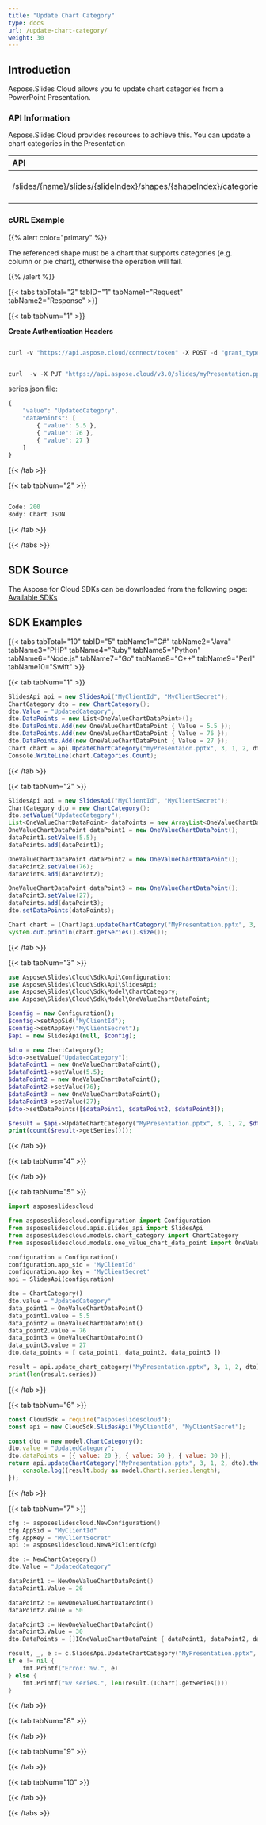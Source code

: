```yaml
---
title: "Update Chart Category"
type: docs
url: /update-chart-category/
weight: 30
---
```


## **Introduction**
Aspose.Slides Cloud allows you to update chart categories from a PowerPoint Presentation. 
### **API Information**
Aspose.Slides Cloud provides resources to achieve this. You can update a chart categories in the Presentation

|**API**|**Type**|**Description**|**Resource**|
| :- | :- | :- | :- |
|/slides/{name}/slides/{slideIndex}/shapes/{shapeIndex}/categories/{categoryIndex}|PUT|Update the chart category|[UpdateChartCategory](https://apireference.aspose.cloud/slides/#/Chart/UpdateChartCategory)|
### **cURL Example**
{{% alert color="primary" %}}

The referenced shape must be a chart that supports categories (e.g. column or pie chart), otherwise the operation will fail.

{{% /alert %}}

{{< tabs tabTotal="2" tabID="1" tabName1="Request" tabName2="Response" >}}

{{< tab tabNum="1" >}}

**Create Authentication Headers**

```java

curl -v "https://api.aspose.cloud/connect/token" -X POST -d "grant_type=client_credentials&client_id=XXXX&client_secret=XXXX-XX" -H "Content-Type: application/x-www-form-urlencoded" -H "Accept: application/json"

```

```java

curl  -v -X PUT "https://api.aspose.cloud/v3.0/slides/myPresentation.pptx/slides/1/shapes/2/categories/2" -d @"category.json" -H "Content-Type: text/json" -H "Authorization: Bearer [Access Token]

```

series.json file:
```javascript
{
    "value": "UpdatedCategory",
    "dataPoints": [
        { "value": 5.5 },
        { "value": 76 },
        { "value": 27 }
    ]
}
```

{{< /tab >}}

{{< tab tabNum="2" >}}

```java

Code: 200
Body: Chart JSON

```

{{< /tab >}}

{{< /tabs >}}
## **SDK Source**
The Aspose for Cloud SDKs can be downloaded from the following page: [Available SDKs](/slides/available-sdks/)
## **SDK Examples**

{{< tabs tabTotal="10" tabID="5" tabName1="C#" tabName2="Java" tabName3="PHP" tabName4="Ruby" tabName5="Python" tabName6="Node.js" tabName7="Go" tabName8="C++" tabName9="Perl" tabName10="Swift" >}}

{{< tab tabNum="1" >}}

```csharp
SlidesApi api = new SlidesApi("MyClientId", "MyClientSecret");
ChartCategory dto = new ChartCategory();
dto.Value = "UpdatedCategory";
dto.DataPoints = new List<OneValueChartDataPoint>();
dto.DataPoints.Add(new OneValueChartDataPoint { Value = 5.5 });
dto.DataPoints.Add(new OneValueChartDataPoint { Value = 76 });
dto.DataPoints.Add(new OneValueChartDataPoint { Value = 27 });
Chart chart = api.UpdateChartCategory("myPresentaion.pptx", 3, 1, 2, dto);
Console.WriteLine(chart.Categories.Count);
```

{{< /tab >}}

{{< tab tabNum="2" >}}

```java
SlidesApi api = new SlidesApi("MyClientId", "MyClientSecret");
ChartCategory dto = new ChartCategory();
dto.setValue("UpdatedCategory");
List<OneValueChartDataPoint> dataPoints = new ArrayList<OneValueChartDataPoint>();
OneValueChartDataPoint dataPoint1 = new OneValueChartDataPoint();
dataPoint1.setValue(5.5);
dataPoints.add(dataPoint1);

OneValueChartDataPoint dataPoint2 = new OneValueChartDataPoint();
dataPoint2.setValue(76);
dataPoints.add(dataPoint2);

OneValueChartDataPoint dataPoint3 = new OneValueChartDataPoint();
dataPoint3.setValue(27);
dataPoints.add(dataPoint3);
dto.setDataPoints(dataPoints);

Chart chart = (Chart)api.updateChartCategory("MyPresentation.pptx", 3, 1, 2, dto, null, null, null);
System.out.println(chart.getSeries().size());
```

{{< /tab >}}

{{< tab tabNum="3" >}}

```php
use Aspose\Slides\Cloud\Sdk\Api\Configuration;
use Aspose\Slides\Cloud\Sdk\Api\SlidesApi;
use Aspose\Slides\Cloud\Sdk\Model\ChartCategory;
use Aspose\Slides\Cloud\Sdk\Model\OneValueChartDataPoint;

$config = new Configuration();
$config->setAppSid("MyClientId");
$config->setAppKey("MyClientSecret");
$api = new SlidesApi(null, $config);

$dto = new ChartCategory();
$dto->setValue("UpdatedCategory");
$dataPoint1 = new OneValueChartDataPoint();
$dataPoint1->setValue(5.5);
$dataPoint2 = new OneValueChartDataPoint();
$dataPoint2->setValue(76);
$dataPoint3 = new OneValueChartDataPoint();
$dataPoint3->setValue(27);
$dto->setDataPoints([$dataPoint1, $dataPoint2, $dataPoint3]);

$result = $api->UpdateChartCategory("MyPresentation.pptx", 3, 1, 2, $dto);
print(count($result->getSeries()));
```

{{< /tab >}}

{{< tab tabNum="4" >}}

{{< /tab >}}

{{< tab tabNum="5" >}}

```python
import asposeslidescloud

from asposeslidescloud.configuration import Configuration
from asposeslidescloud.apis.slides_api import SlidesApi
from asposeslidescloud.models.chart_category import ChartCategory
from asposeslidescloud.models.one_value_chart_data_point import OneValueChartDataPoint

configuration = Configuration()
configuration.app_sid = 'MyClientId'
configuration.app_key = 'MyClientSecret'
api = SlidesApi(configuration)

dto = ChartCategory()
dto.value = "UpdatedCategory"
data_point1 = OneValueChartDataPoint()
data_point1.value = 5.5
data_point2 = OneValueChartDataPoint()
data_point2.value = 76
data_point3 = OneValueChartDataPoint()
data_point3.value = 27
dto.data_points = [ data_point1, data_point2, data_point3 ])

result = api.update_chart_category("MyPresentation.pptx", 3, 1, 2, dto)
print(len(result.series))
```

{{< /tab >}}

{{< tab tabNum="6" >}}

```javascript
const CloudSdk = require("asposeslidescloud");
const api = new CloudSdk.SlidesApi("MyClientId", "MyClientSecret");

const dto = new model.ChartCategory();
dto.value = "UpdatedCategory";
dto.dataPoints = [{ value: 20 }, { value: 50 }, { value: 30 }];
return api.updateChartCategory("MyPresentation.pptx", 3, 1, 2, dto).then((result) => {
    console.log((result.body as model.Chart).series.length);
});
```

{{< /tab >}}

{{< tab tabNum="7" >}}

```go
cfg := asposeslidescloud.NewConfiguration()
cfg.AppSid = "MyClientId"
cfg.AppKey = "MyClientSecret"
api := asposeslidescloud.NewAPIClient(cfg)

dto := NewChartCategory()
dto.Value = "UpdatedCategory"

dataPoint1 := NewOneValueChartDataPoint()
dataPoint1.Value = 20

dataPoint2 := NewOneValueChartDataPoint()
dataPoint2.Value = 50

dataPoint3 := NewOneValueChartDataPoint()
dataPoint3.Value = 30
dto.DataPoints = []IOneValueChartDataPoint { dataPoint1, dataPoint2, dataPoint3 }

result, _, e := c.SlidesApi.UpdateChartCategory("MyPresentation.pptx", 3, 1, 2, dto, "", "", "")
if e != nil {
    fmt.Printf("Error: %v.", e)
} else {
    fmt.Printf("%v series.", len(result.(IChart).getSeries()))
}
```

{{< /tab >}}

{{< tab tabNum="8" >}}

{{< /tab >}}

{{< tab tabNum="9" >}}

{{< /tab >}}

{{< tab tabNum="10" >}}

{{< /tab >}}

{{< /tabs >}}
